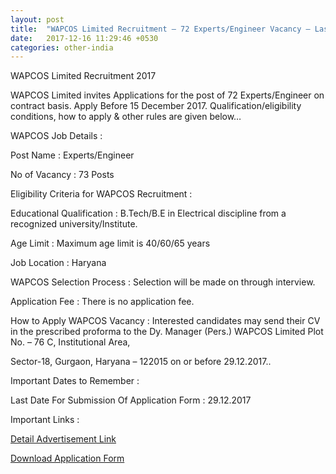 ```yaml
---
layout: post
title:  "WAPCOS Limited Recruitment – 72 Experts/Engineer Vacancy – Last Date 29 December"
date:   2017-12-16 11:29:46 +0530
categories: other-india
---
```


WAPCOS Limited Recruitment 2017

WAPCOS Limited invites Applications for the post of 72 Experts/Engineer on contract basis. Apply Before 15 December 2017. Qualification/eligibility conditions, how to apply & other rules are given below…

WAPCOS Job Details :

Post Name : Experts/Engineer

No of Vacancy : 73 Posts

Eligibility Criteria for WAPCOS Recruitment :

Educational Qualification : B.Tech/B.E in Electrical discipline from a recognized university/Institute.

Age Limit : Maximum age limit is 40/60/65 years

Job Location : Haryana

WAPCOS Selection Process : Selection will be made on through interview.

Application Fee : There is no application fee.

How to Apply WAPCOS Vacancy :  Interested candidates may send their CV in the prescribed proforma  to the Dy. Manager (Pers.) WAPCOS Limited Plot No. – 76 C, Institutional Area,

Sector-18, Gurgaon, Haryana – 122015 on or before 29.12.2017..

Important Dates to Remember :

Last Date For Submission Of Application Form : 29.12.2017

Important Links :

[Detail Advertisement Link](http://www.wapcos.gov.in/Download.aspx?udi=6199&folderName=Job_Advertisement)

[Download Application Form](http://www.wapcos.gov.in/Download.aspx?udi=6200&folderName=Job_Advertisement)
